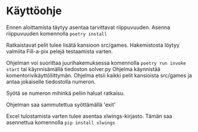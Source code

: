 # Käyttöohje

Ennen aloittamista täytyy asentaa tarvittavat riippuvuuden. Asenna riippuvuuden komennolla ```poetry install```

Ratkaistavat pelit tulee lisätä kansioon src/games.
Hakemistosta löytyy valmiita Fill-a-pix pelejä testaamista varten.

Ohjelman voi suorittaa juurihakemuksessa komennolla ```poetry run invoke start``` tai käynnisämällä tiedoston solver.py
Ohjelma käynnistää komentorivikäyttöliittymän. Ohjelma etsii kaikki pelit kansioista src/games ja antaa jokaiselle tiedostolla numeron.

Syötä se numeron mihinkä peliin haluat ratkaisu.

Ohjelman saa sammutettua syöttämällä 'exit'

Excel tulostamista varten tulee asentaa xlwings-kirjasto. Tämän saa asennettua komennolla ```pip install xlwings```
